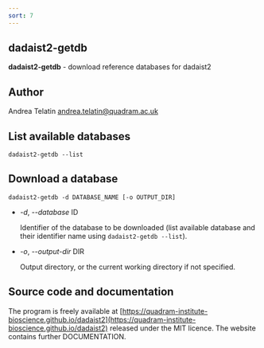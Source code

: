 ```yaml
---
sort: 7
---
```

## dadaist2-getdb
**dadaist2-getdb** - download reference databases for dadaist2

## Author
Andrea Telatin <andrea.telatin@quadram.ac.uk>

## List available databases
    dadaist2-getdb --list

## Download a database
    dadaist2-getdb -d DATABASE_NAME [-o OUTPUT_DIR]

- _-d_, _--database_ ID

    Identifier of the database to be downloaded (list available database and their
    identifier name using `dadaist2-getdb --list`).

- _-o_, _--output-dir_ DIR

    Output directory, or the current working directory if not specified.

## Source code and documentation
The program is freely available at [https://quadram-institute-bioscience.github.io/dadaist2](https://quadram-institute-bioscience.github.io/dadaist2)
released under the MIT licence. The website contains further DOCUMENTATION.
